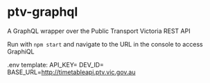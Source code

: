 # ptv-graphql
A GraphQL wrapper over the Public Transport Victoria REST API

Run with `npm start` and navigate to the URL in the console to access GraphiQL

.env template:
API_KEY=
DEV_ID=
BASE_URL=http://timetableapi.ptv.vic.gov.au
